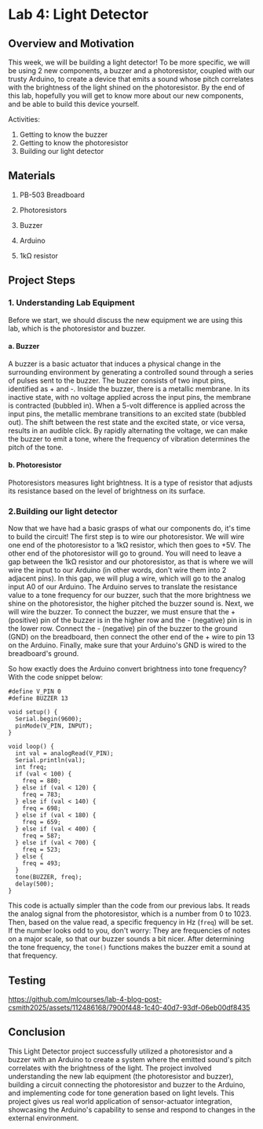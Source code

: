 # Lab 4: Light Detector


## Overview and Motivation

This week, we will be building a light detector! To be more specific, we will be using 2 new components, a buzzer and a photoresistor, coupled with our trusty Arduino, to create a device that emits a sound whose pitch correlates with the brightness of the light shined on the photoresistor. By the end of this lab, hopefully you will get to know more about our new components, and be able to build this device yourself.

Activities:
1. Getting to know the buzzer
2. Getting to know the photoresistor
3. Building our light detector

## Materials
1. PB-503 Breadboard

2. Photoresistors

3. Buzzer

4. Arduino

5. 1kΩ resistor

## Project Steps

### 1. Understanding Lab Equipment

Before we start, we should discuss the new equipment we are using this lab, which is the photoresistor and buzzer.
#### a. Buzzer

A buzzer is a basic actuator that induces a physical change in the surrounding environment by generating a controlled sound through a series of pulses sent to the buzzer. The buzzer consists of two input pins, identified as + and -. Inside the buzzer, there is a metallic membrane. In its inactive state, with no voltage applied across the input pins, the membrane is contracted (bubbled in). When a 5-volt difference is applied across the input pins, the metallic membrane transitions to an excited state (bubbled out). The shift between the rest state and the excited state, or vice versa, results in an audible click. By rapidly alternating the voltage, we can make the buzzer to emit a tone, where the frequency of vibration determines the pitch of the tone.

#### b. Photoresistor
Photoresistors measures light brightness. It is a type of resistor that adjusts its resistance based on the level of brightness on its surface.

### 2.Building our light detector

Now that we have had a basic grasps of what our components do, it's time to build the circuit! The first step is to wire our photoresistor. We will wire one end of the photoresistor to a 1kΩ resistor, which then goes to +5V. The other end of the photoresistor will go to ground. You will need to leave a gap between the 1kΩ resistor and our photoresistor, as that is where we will wire the input to our Arduino (in other words, don't wire them into 2 adjacent pins). In this gap, we will plug a wire, which will go to the analog input A0 of our Arduino. The Arduino serves to translate the resistance value to a tone frequency for our buzzer, such that the more brightness we shine on the photoresistor, the higher pitched the buzzer sound is. Next, we will wire the buzzer. To connect the buzzer, we must ensure that the + (positive) pin of the buzzer is in the higher row and the - (negative) pin is in the lower row. Connect the - (negative) pin of the buzzer to the ground (GND) on the breadboard, then connect the other end of the + wire to pin 13 on the Arduino. Finally, make sure that your Arduino's GND is wired to the breadboard's ground.

So how exactly does the Arduino convert brightness into tone frequency? With the code snippet below:

```
#define V_PIN 0
#define BUZZER 13

void setup() {
  Serial.begin(9600);
  pinMode(V_PIN, INPUT);
}

void loop() {
  int val = analogRead(V_PIN);
  Serial.println(val);
  int freq;
  if (val < 100) {
    freq = 880;
  } else if (val < 120) {
    freq = 783;
  } else if (val < 140) {
    freq = 698;
  } else if (val < 180) {
    freq = 659;
  } else if (val < 400) {
    freq = 587;
  } else if (val < 700) {
    freq = 523;
  } else {
    freq = 493;
  }
  tone(BUZZER, freq);
  delay(500);
}

```

This code is actually simpler than the code from our previous labs. It reads the analog signal from the photoresistor, which is a number from 0 to 1023. Then, based on the value read, a specific frequency in Hz (```freq```) will be set. If the number looks odd to you, don't worry: They are frequencies of notes on a major scale, so that our buzzer sounds a bit nicer. After determining the tone frequency, the ```tone()``` functions makes the buzzer emit a sound at that frequency.

## Testing


https://github.com/mlcourses/lab-4-blog-post-csmith2025/assets/112486168/7900f448-1c40-40d7-93df-06eb00df8435


## Conclusion

This Light Detector project successfully utilized a photoresistor and a buzzer with an Arduino to create a system where the emitted sound's pitch correlates with the brightness of the light. The project involved understanding the new lab equipment (the photoresistor and buzzer), building a circuit connecting the photoresistor and buzzer to the Arduino, and implementing code for tone generation based on light levels. This project gives us real world application of sensor-actuator integration, showcasing the Arduino's capability to sense and respond to changes in the external environment.


